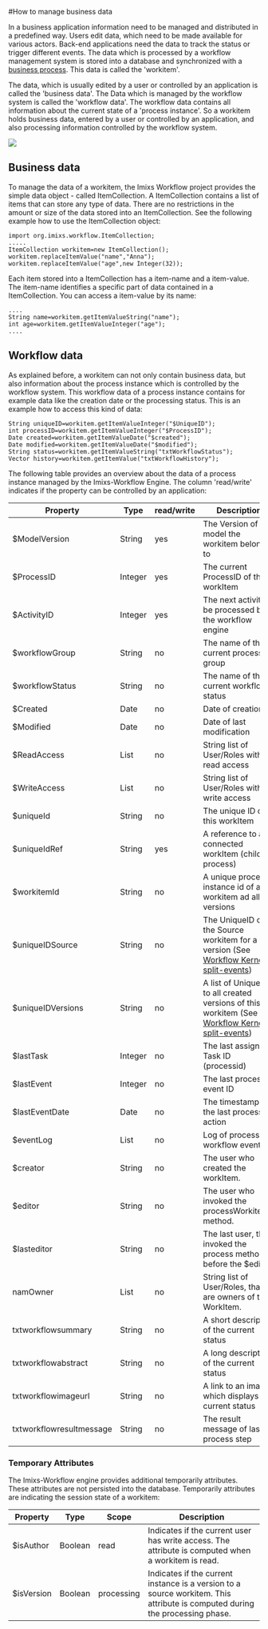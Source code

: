 
#How to manage business data

In a business application information need to be managed and distributed in a predefined way. Users edit data, which need to be made available for various actors. Back-end applications need the data to track the status or trigger different events. The data which is  processed by a workflow management system is stored into a database and synchronized with a [business process](./businessprocess.html). 
This data is called the 'workitem'. 
 
The data, which is usually edited by a user or controlled by an application is called the 'business data'. The Data which is managed by the workflow system is called the 'workflow data'. The workflow data contains all information about the current state of a 'process instance'.
So a workitem holds business data, entered by a user or controlled by an application, and also processing information controlled by the workflow system.
 
<img src="../images/imixs-workitem.png"/>
 
## Business data
 
To manage the data of a workitem, the Imixs Workflow project provides the simple data object - called ItemCollection. A ItemCollection contains a list of items that can store any type of data. There are no restrictions in the amount or size of the data stored into an ItemCollection. See the following example how to use the ItemCollection object:
 
    import org.imixs.workflow.ItemCollection;
    .....
    ItemCollection workitem=new ItemCollection();
    workitem.replaceItemValue("name","Anna");
    workitem.replaceItemValue("age",new Integer(32));
 
Each item stored into a ItemCollection has a item-name and a item-value. The item-name identifies a specific part of data contained in a ItemCollection. You can access a item-value by its name:
  
    ....
    String name=workitem.getItemValueString("name");
    int age=workitem.getItemValueInteger("age");
    ....
  
 
## Workflow data

As explained before, a workitem can not only contain business data, but also information about the process instance which is controlled by the workflow system. This workflow data of a process instance contains for example data like the creation date or the processing status. This is an example how to access this kind of data:
 
   
    String uniqueID=workitem.getItemValueInteger("$UniqueID");
    int processID=workitem.getItemValueInteger("$ProcessID");
    Date created=workitem.getItemValueDate("$created");
    Date modified=workitem.getItemValueDate("$modified");
    String status=workitem.getItemValueString("txtWorkflowStatus");
    Vector history=workitem.getItemValue("txtWorkflowHistory");
  
The following table provides an overview about the data of a process instance managed by the Imixs-Workflow Engine. The column 'read/write' indicates if the property can be controlled by an application:
 
 
| Property        | Type   |read/write  | Description												 	|
|-----------------|--------|------------|---------------------------------------------------------------|
|$ModelVersion    |String  |yes   		| The Version of the model the workitem belongs to  			|
|$ProcessID       |Integer |yes   		| The current ProcessID of the workItem         				|
|$ActivityID      |Integer |yes   		| The next activity to be processed by the workflow engine  	|
|$workflowGroup   |String  |no    		| The name of the current process group   						|
|$workflowStatus  |String  |no   		| The name of the current workflow status      					|
|$Created         |Date    |no    		| Date of creation                              				|
|$Modified        |Date    |no    		| Date of last modification                     				|
|$ReadAccess      |List    |no    		| String list of User/Roles with read access    				|
|$WriteAccess     |List    |no    		| String list of User/Roles with write access   				|
|$uniqueId        |String  |no    		| The unique ID of this workItem                				|
|$uniqueIdRef     |String  |yes   		| A reference to a connected workItem (child process) 			|
|$workitemId      |String  |no    		| A unique process instance id of a workitem ad all its versions|
|$uniqueIDSource  |String  |no    		| The UniqueID of the Source workitem for a version (See [Workflow Kernel split-events](../core/workflowkernel.html))     |
|$uniqueIDVersions|String  |no    		| A list of UniqueIDs to all created versions of this workitem  (See [Workflow Kernel split-events](../core/workflowkernel.html))|
|$lastTask        |Integer |no    		| The last assigned Task ID (processid)          				|
|$lastEvent       |Integer |no    		| The last processed event ID           						|
|$lastEventDate   |Date    |no     		| The timestamp of the last processing action    				|
|$eventLog        |List    |no    	    | Log of processed workflow events    						|
|$creator         |String  |no    		| The user who created the workItem.             				|
|$editor          |String  |no    		| The user who invoked the processWorkitem() method.       		|
|$lasteditor      |String  |no    		| The last user, that invoked the process method before the $editor |
|namOwner         |List    |no    		| String list of User/Roles, that are owners of that WorkItem. 	|
|txtworkflowsummary |String|no 			| A short description of the current status      				|
|txtworkflowabstract|String|no 			| A long description of the current status       				|
|txtworkflowimageurl|String|no 			| A link to an image which displays the current status 			|
|txtworkflowresultmessage  |String |no  | The result message of last process step 						|
 

### Temporary Attributes 
 
The Imixs-Workflow engine provides additional temporarily attributes. These attributes are not persisted into the database.
Temporarily attributes are indicating the session state of a workitem:
 
 
| Property 		| Type   |Scope      | Description                               						|
|---------------|--------|-----------|------------------------------------------------------------------|
|$isAuthor      |Boolean |read       | Indicates if the current user has write access. The attribute is computed when a workitem is read.	|
|$isVersion     |Boolean |processing | Indicates if the current instance is a version to a source workitem. This attribute is computed during the processing phase.  |



